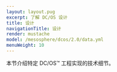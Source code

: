 ```yaml
---
layout: layout.pug
excerpt: 了解 DC/OS 设计
title: 设计
navigationTitle: 设计
render: mustache
model: /mesosphere/dcos/2.0/data.yml
menuWeight: 10
---
```


本节介绍特定 DC/OS&trade; 工程实现的技术细节。

